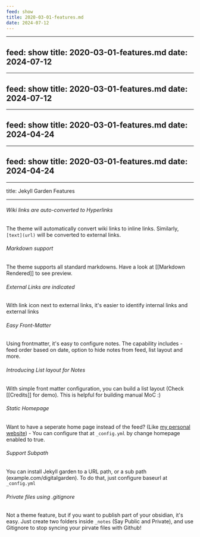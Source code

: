```yaml
---
feed: show
title: 2020-03-01-features.md
date: 2024-07-12
---
```

---
feed: show
title: 2020-03-01-features.md
date: 2024-07-12
---
---
feed: show
title: 2020-03-01-features.md
date: 2024-07-12
---
---
feed: show
title: 2020-03-01-features.md
date: 2024-04-24
---
---
feed: show
title: 2020-03-01-features.md
date: 2024-04-24
---
---

title: Jekyll Garden Features

---

###### Wiki links are auto-converted to Hyperlinks
The theme will automatically convert wiki links to inline links. Similarly, `[text](url)` will be converted to external links. 

###### Markdown support
The theme supports all standard markdowns. Have a look at [[Markdown Rendered]] to see preview.

###### External Links are indicated
With link icon next to external links, it's easier to identify internal links and external links 

###### Easy Front-Matter
Using frontmatter, it's easy to configure notes. The capability includes - feed order based on date, option to hide notes from feed, list layout and more.

###### Introducing List layout for Notes
With simple front matter configuration, you can build a list layout (Check [[Credits]] for demo). This is helpful for building manual MoC :) 

###### Static Homepage
Want to have a seperate home page instead of the feed? (Like [my personal website](https://hiran.in/)) - You can configure that at `_config.yml` by change homepage enabled to true. 

###### Support Subpath
You can install Jekyll garden to a URL path, or a sub path (example.com/digitalgarden). To do that, just configure baseurl at  `_config.yml`

###### Private files using .gitignore
Not a theme feature, but if you want to publish part of your obsidian, it's easy. Just create two folders inside `_notes` (Say Public and Private), and use Gitignore to stop syncing your pirvate files with Github! 
